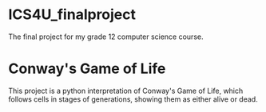# ICS4U_finalproject
The final project for my grade 12 computer science course.

# Conway's Game of Life
This project is a python interpretation of Conway's Game of Life, which follows cells in stages of generations, showing them as either alive or dead.
